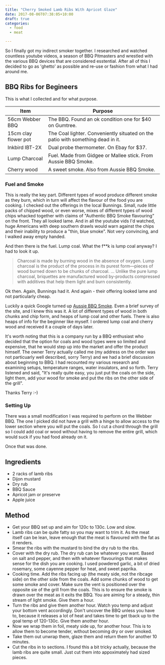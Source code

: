 ```yaml
---
title: "Cherry Smoked Lamb Ribs With Apricot Glaze"
date: 2017-08-06T07:38:05+10:00
draft: true
categories:
  - food
  - meat

---
```


So I finally got my indirect smoker together. I researched and watched countless youtube videos, a season of BBQ Pitmasters and wrestled with the various BBQ devices that are considered esstential. After all of this I decided to go as 'ghetto' as possible and re-use or fashion from what I had around me.

<!--more-->

## BBQ Ribs for Begineers

This is what I collected and for what purpose.

| Item         | Purpose  |
|--------------------------|---|
| 56cm Webber BBQ | The BBQ. Found an ok condition one for $40 on Gumtree. |
| 15cm clay flower pot | The Coal lighter. Conveniently situated on the patio with something dead in it.|
| Inkbird IBT-2X  | Dual probe thermometer. On Ebay for $37.   |
| Lump Charcoal | Fuel. Made from Gidgee or Mallee stick. From Aussie BBQ Smoke. |
| Cherry wood | A sweet smoke. Also from Aussie BBQ Smoke. |

### Fuel and Smoke

This is really the key part. Different types of wood produce different smoke as they burn, which in turn will affect the flavour of the food you are cooking. I checked out the offerings in the local Bunnings. Small, rude little packs of chipped wood, or even worse, mixes of different types of wood chips whacked together with claims of "Authentic BBQ Smoke flavouring" on the front. They all looked lame. And in all the youtube vids I'd watched, huge Americans with deep southern drawls would warn against the chips and their inability to produce a "thin, blue smoke". Not very convincing, and I walked away empty handed.

And then there is the fuel. Lump coal. What the f**k is lump coal anyway? I had to look it up.

> Charcoal is made by burning wood in the absence of oxygen. Lump charcoal is the product of the process in its purest form—pieces of wood burned down to be chunks of charcoal. ... Unlike the pure lump charcoal, briquettes are manufactured wood by-products compressed with additives that help them light and burn consistently.

Ok then. Again, Bunnings had it. And again - their offering looked lame and not particularly cheap.

Luckily a quick Google turned up [Aussie BBQ Smoke](https://www.aussiebbqsmoke.com/). Even a brief survey of the site, and I knew this was it. A lot of different types of wood in both chunks and chip form, and heaps of lump coal and other fuels. There is also heaps of info for the beginner like myself. I ordered lump coal and cherry wood and received it a couple of days later.

It's worth noting that this is a company run by a BBQ enthusiast who decided that the option for coals and wood types were so limited and expensive, that he would step up into the market and offer the product himself. The owner Terry actually called me (my address on the order was not particuarly well described, sorry Terry) and we had a brief discussion about beginning to BBQ. I had recounted my various research and examining setups, temperature ranges, water insulators, and so forth. Terry listened and said, "It's really quite easy, you just put the coals on the side, light them, add your wood for smoke and put the ribs on the other side of the grill".

Thanks Terry :-) 


### Setting Up

There was a small modification I was required to perform on the Webber BBQ. The one I picked did not have a grill with a hinge to allow access to the lower section where you will put the coals. So I cut a chord through the grill so I could add coal or wood without having to remove the entire grill, which would suck if you had food already on it.

Once that was done. 



## Ingredients

  - 2 racks of lamb ribs
  - Dijon mustard
  - Dry rub
  - BBQ Sauce
  - Apricot jam or preserve
  - Apple juice

## Method

  - Get your BBQ set up and aim for 120c to 130c. Low and slow.
  - Lamb ribs can be quite fatty so you may want to trim it. As the meat itself can be lean, leave enough that the meat is flavoured with the fat as it renders.
  - Smear the ribs with the mustard to bind the dry rub to the ribs.
  - Cover with the dry rub. The dry rub can be whatever you want. Based on salt and pepper, and then with whatever flavourings that makes sense for the dish you are cooking. I used powdered garlic, a bit of dried rosemary, some cayenne pepper for heat, and sweet paprika.
  - Cooking time. Add the ribs facing up (the meaty side, not the ribcage side) on the other side from the coals. Add some chunks of wood to get some smoke and cover. Make sure the vent is positioned over the opposite sie of the grill from the coals. This is to ensure the smoke is drawn over the meat as it exits the BBQ. You are aiming for a steady, thin stream of light smoke. Give them a hour.
  - Turn the ribs and give them another hour. Watch you temp and adjust your bottom vent accordingly. Don't uncover the BBQ unless you have to, because it releases a lot of heat and takes time to get tback up to the goal temp of 120-130c. Give them another hour.
  - Now we wrap them in foil, meaty side up, for another hour. This is to allow them to become tender, without becoming dry or over smoked.
  - Take them out unwrap them, glaze them and return them for another 10 minutes.
  - Cut the ribs in to sections. I found this a bit tricky actually, because the lamb ribs are quite small. Just cut them into appoximately had sized pieces.
